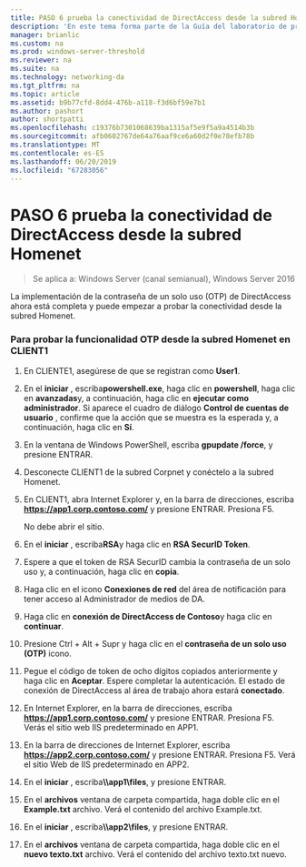 ```yaml
---
title: PASO 6 prueba la conectividad de DirectAccess desde la subred Homenet
description: 'En este tema forma parte de la Guía del laboratorio de pruebas: demostrar DirectAccess con autenticación OTP y RSA SecurID para Windows Server 2016'
manager: brianlic
ms.custom: na
ms.prod: windows-server-threshold
ms.reviewer: na
ms.suite: na
ms.technology: networking-da
ms.tgt_pltfrm: na
ms.topic: article
ms.assetid: b9b77cfd-8dd4-476b-a118-f3d6bf59e7b1
ms.author: pashort
author: shortpatti
ms.openlocfilehash: c19376b7301068639ba1315af5e9f5a9a4514b3b
ms.sourcegitcommit: afb0602767de64a76aaf9ce6a60d2f0e78efb78b
ms.translationtype: MT
ms.contentlocale: es-ES
ms.lasthandoff: 06/20/2019
ms.locfileid: "67283056"
---
```

# <a name="step-6-test-directaccess-connectivity-from-the-homenet-subnet"></a>PASO 6 prueba la conectividad de DirectAccess desde la subred Homenet

>Se aplica a: Windows Server (canal semianual), Windows Server 2016

La implementación de la contraseña de un solo uso (OTP) de DirectAccess ahora está completa y puede empezar a probar la conectividad desde la subred Homenet.  
  
### <a name="to-test-otp-functionality-from-the-homenet-subnet-on-client1"></a>Para probar la funcionalidad OTP desde la subred Homenet en CLIENT1  
  
1. En CLIENTE1, asegúrese de que se registran como **User1**.  
  
2. En el **iniciar** , escriba**powershell.exe**, haga clic en **powershell**, haga clic en **avanzadas**y, a continuación, haga clic en **ejecutar como administrador**. Si aparece el cuadro de diálogo **Control de cuentas de usuario** , confirme que la acción que se muestra es la esperada y, a continuación, haga clic en **Sí**.  
  
3. En la ventana de Windows PowerShell, escriba **gpupdate /force**, y presione ENTRAR.  
  
4. Desconecte CLIENT1 de la subred Corpnet y conéctelo a la subred Homenet.  
  
5. En CLIENT1, abra Internet Explorer y, en la barra de direcciones, escriba **https://app1.corp.contoso.com/** y presione ENTRAR. Presiona F5.  
  
   No debe abrir el sitio.  
  
6. En el **iniciar** , escriba**RSA**y haga clic en **RSA SecurID Token**.  
  
7. Espere a que el token de RSA SecurID cambia la contraseña de un solo uso y, a continuación, haga clic en **copia**.  
  
8. Haga clic en el icono **Conexiones de red** del área de notificación para tener acceso al Administrador de medios de DA.  
  
9. Haga clic en **conexión de DirectAccess de Contoso**y haga clic en **continuar**.  
  
10. Presione Ctrl + Alt + Supr y haga clic en el **contraseña de un solo uso (OTP)** icono.  
  
11. Pegue el código de token de ocho dígitos copiados anteriormente y haga clic en **Aceptar**. Espere completar la autenticación. El estado de conexión de DirectAccess al área de trabajo ahora estará **conectado**.  
  
12. En Internet Explorer, en la barra de direcciones, escriba **https://app1.corp.contoso.com/** y presione ENTRAR. Presiona F5. Verás el sitio web IIS predeterminado en APP1.  
  
13. En la barra de direcciones de Internet Explorer, escriba **https://app2.corp.contoso.com/** y presione ENTRAR. Presiona F5. Verá el sitio Web de IIS predeterminado en APP2.  
  
14. En el **iniciar** , escriba<strong>\\\app1\files</strong>, y presione ENTRAR.  
  
15. En el **archivos** ventana de carpeta compartida, haga doble clic en el **Example.txt** archivo. Verá el contenido del archivo Example.txt.  
  
16. En el **iniciar** , escriba<strong>\\\app2\files</strong>, y presione ENTRAR.  
  
17. En el **archivos** ventana de carpeta compartida, haga doble clic en el **nuevo texto.txt** archivo. Verá el contenido del archivo texto.txt nuevo.  
  


